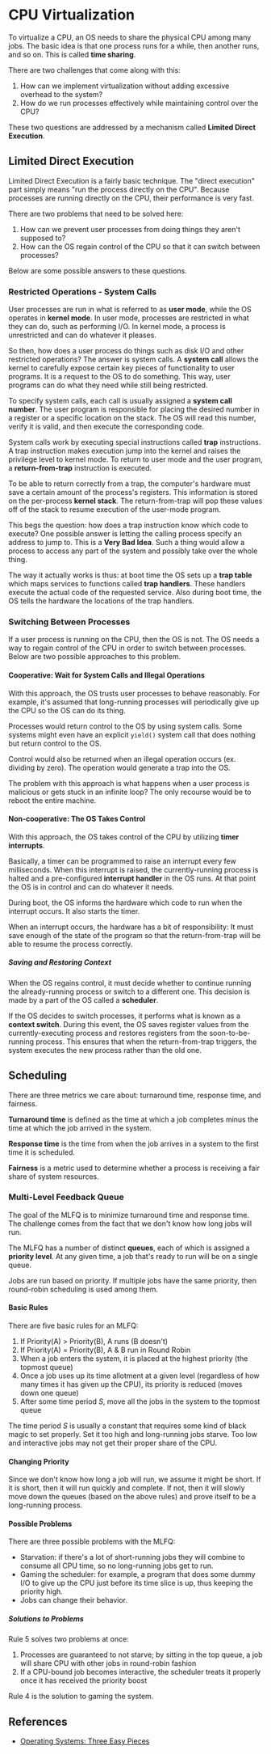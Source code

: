 
# CPU Virtualization

To virtualize a CPU, an OS needs to share the physical CPU among many jobs. The basic idea is that one process runs for a while, then another runs, and so on. This is called **time sharing**.

There are two challenges that come along with this:

1. How can we implement virtualization without adding excessive overhead to the system?
2. How do we run processes effectively while maintaining control over the CPU?

These two questions are addressed by a mechanism called **Limited Direct Execution**.

## Limited Direct Execution

Limited Direct Execution is a fairly basic technique. The "direct execution" part simply means "run the process directly on the CPU". Because processes are running directly on the CPU, their performance is very fast.

There are two problems that need to be solved here:

1. How can we prevent user processes from doing things they aren't supposed to?
2. How can the OS regain control of the CPU so that it can switch between processes?

Below are some possible answers to these questions.

### Restricted Operations - System Calls

User processes are run in what is referred to as **user mode**, while the OS operates in **kernel mode**. In user mode, processes are restricted in what they can do, such as performing I/O. In kernel mode, a process is unrestricted and can do whatever it pleases.

So then, how does a user process do things such as disk I/O and other restricted operations? The answer is system calls. A **system call** allows the kernel to carefully expose certain key pieces of functionality to user programs. It is a request to the OS to do something. This way, user programs can do what they need while still being restricted.

To specify system calls, each call is usually assigned a **system call number**. The user program is responsible for placing the desired number in a register or a specific location on the stack. The OS will read this number, verify it is valid, and then execute the corresponding code.

System calls work by executing special instructions called **trap** instructions. A trap instruction makes execution jump into the kernel and raises the privilege level to kernel mode. To return to user mode and the user program, a **return-from-trap** instruction is executed.

To be able to return correctly from a trap, the computer's hardware must save a certain amount of the process's registers. This information is stored on the per-process **kernel stack**. The return-from-trap will pop these values off of the stack to resume execution of the user-mode program.

This begs the question: how does a trap instruction know which code to execute? One possible answer is letting the calling process specify an address to jump to. This is a **Very Bad Idea**. Such a thing would allow a process to access any part of the system and possibly take over the whole thing.

The way it actually works is thus: at boot time the OS sets up a **trap table** which maps services to functions called **trap handlers**. These handlers execute the actual code of the requested service. Also during boot time, the OS tells the hardware the locations of the trap handlers.

### Switching Between Processes

If a user process is running on the CPU, then the OS is not. The OS needs a way to regain control of the CPU in order to switch between processes. Below are two possible approaches to this problem.

#### Cooperative: Wait for System Calls and Illegal Operations

With this approach, the OS trusts user processes to behave reasonably. For example, it's assumed that long-running processes will periodically give up the CPU so the OS can do its thing.

Processes would return control to the OS by using system calls. Some systems might even have an explicit `yield()` system call that does nothing but return control to the OS.

Control would also be returned when an illegal operation occurs (ex. dividing by zero). The operation would generate a trap into the OS.

The problem with this approach is what happens when a user process is malicious or gets stuck in an infinite loop? The only recourse would be to reboot the entire machine.

#### Non-cooperative: The OS Takes Control

With this approach, the OS takes control of the CPU by utilizing **timer interrupts**.

Basically, a timer can be programmed to raise an interrupt every few milliseconds. When this interrupt is raised, the currently-running process is halted and a pre-configured **interrupt handler** in the OS runs. At that point the OS is in control and can do whatever it needs.

During boot, the OS informs the hardware which code to run when the interrupt occurs. It also starts the timer.

When an interrupt occurs, the hardware has a bit of responsibility: It must save enough of the state of the program so that the return-from-trap will be able to resume the process correctly.

##### Saving and Restoring Context

When the OS regains control, it must decide whether to continue running the already-running process or switch to a different one. This decision is made by a part of the OS called a **scheduler**.

If the OS decides to switch processes, it performs what is known as a **context switch**. During this event, the OS saves register values from the currently-executing process and restores registers from the soon-to-be-running process. This ensures that when the return-from-trap triggers, the system executes the new process rather than the old one.

## Scheduling

There are three metrics we care about: turnaround time, response time, and fairness.

**Turnaround time** is defined as the time at which a job completes minus the time at which the job arrived in the system.

**Response time** is the time from when the job arrives in a system to the first time it is scheduled.

**Fairness** is a metric used to determine whether a process is receiving a fair share of system resources.

### Multi-Level Feedback Queue

The goal of the MLFQ is to minimize turnaround time and response time. The challenge comes from the fact that we don't know how long jobs will run.

The MLFQ has a number of distinct **queues**, each of which is assigned a **priority level**. At any given time, a job that's ready to run will be on a single queue.

Jobs are run based on priority. If multiple jobs have the same priority, then round-robin scheduling is used among them.

#### Basic Rules

There are five basic rules for an MLFQ:

1. If Priority(A) > Priority(B), A runs (B doesn't)
2. If Priority(A) = Priority(B), A & B run in Round Robin
3. When a job enters the system, it is placed at the highest priority (the topmost queue)
4. Once a job uses up its time allotment at a given level (regardless of how many times it has given up the CPU), its priority is reduced (moves down one queue)
5. After some time period _S_, move all the jobs in the system to the topmost queue

The time period _S_ is usually a constant that requires some kind of black magic to set properly. Set it too high and long-running jobs starve. Too low and interactive jobs may not get their proper share of the CPU.

#### Changing Priority

Since  we don't know how long a job will run, we assume it might be short. If it is short, then it will run quickly and complete. If not, then it will slowly move down the queues (based on the above rules) and prove itself to be a long-running process.

#### Possible Problems

There are three possible problems with the MLFQ:

- Starvation: if there's a lot of short-running jobs they will combine to consume all CPU time, so no long-running jobs get to run.
- Gaming the scheduler: for example, a program that does some dummy I/O to give up the CPU just before its time slice is up, thus keeping the priority high.
- Jobs can change their behavior.

##### Solutions to Problems

Rule 5 solves two problems at once:

1. Processes are guaranteed to not starve; by sitting in the top queue, a job will share CPU with other jobs in round-robin fashion
2. If a CPU-bound job becomes interactive, the scheduler treats it properly once it has received the priority boost

Rule 4 is the solution to gaming the system.

## References

- [Operating Systems: Three Easy Pieces](https://pages.cs.wisc.edu/~remzi/OSTEP/)
